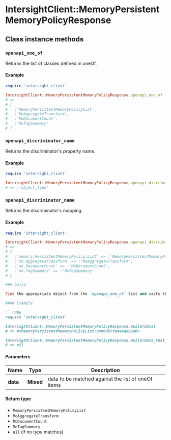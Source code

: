 # IntersightClient::MemoryPersistentMemoryPolicyResponse

## Class instance methods

### `openapi_one_of`

Returns the list of classes defined in oneOf.

#### Example

```ruby
require 'intersight_client'

IntersightClient::MemoryPersistentMemoryPolicyResponse.openapi_one_of
# =>
# [
#   :'MemoryPersistentMemoryPolicyList',
#   :'MoAggregateTransform',
#   :'MoDocumentCount',
#   :'MoTagSummary'
# ]
```

### `openapi_discriminator_name`

Returns the discriminator's property name.

#### Example

```ruby
require 'intersight_client'

IntersightClient::MemoryPersistentMemoryPolicyResponse.openapi_discriminator_name
# => :'object_type'
```

### `openapi_discriminator_name`

Returns the discriminator's mapping.

#### Example

```ruby
require 'intersight_client'

IntersightClient::MemoryPersistentMemoryPolicyResponse.openapi_discriminator_mapping
# =>
# {
#   :'memory.PersistentMemoryPolicy.List' => :'MemoryPersistentMemoryPolicyList',
#   :'mo.AggregateTransform' => :'MoAggregateTransform',
#   :'mo.DocumentCount' => :'MoDocumentCount',
#   :'mo.TagSummary' => :'MoTagSummary'
# }

### build

Find the appropriate object from the `openapi_one_of` list and casts the data into it.

#### Example

```ruby
require 'intersight_client'

IntersightClient::MemoryPersistentMemoryPolicyResponse.build(data)
# => #<MemoryPersistentMemoryPolicyList:0x00007fdd4aab02a0>

IntersightClient::MemoryPersistentMemoryPolicyResponse.build(data_that_doesnt_match)
# => nil
```

#### Parameters

| Name | Type | Description |
| ---- | ---- | ----------- |
| **data** | **Mixed** | data to be matched against the list of oneOf items |

#### Return type

- `MemoryPersistentMemoryPolicyList`
- `MoAggregateTransform`
- `MoDocumentCount`
- `MoTagSummary`
- `nil` (if no type matches)

